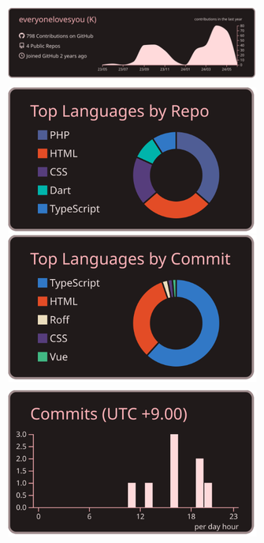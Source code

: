 <!--
**everyonelovesyou/everyonelovesyou** is a ✨ _special_ ✨ repository because its `README.md` (this file) appears on your GitHub profile.

Here are some ideas to get you started:

- 🔭 I’m currently working on ...
- 🌱 I’m currently learning ...
- 👯 I’m looking to collaborate on ...
- 🤔 I’m looking for help with ...
- 💬 Ask me about ...
- 📫 How to reach me: ...
- 😄 Pronouns: ...
- ⚡ Fun fact: ...
-->

[![everyonelovesyou(K)'s GitHub stats](https://raw.githubusercontent.com/everyonelovesyou/everyonelovesyou/master/profile-summary-card-output/everyonelovesyou/0-profile-details.svg "everyonelovesyou(K)'s GitHub stats")][link]

[![Top Langs by Repo](https://raw.githubusercontent.com/everyonelovesyou/everyonelovesyou/main/profile-summary-card-output/everyonelovesyou/1-repos-per-language.svg "Top Langs by Repo")][link]  [![Top Langs by Commit](https://raw.githubusercontent.com/everyonelovesyou/everyonelovesyou/master/profile-summary-card-output/everyonelovesyou/2-most-commit-language.svg "Top Langs by Commit")][link]

[![Productive time (UTC +9.00)](https://raw.githubusercontent.com/everyonelovesyou/everyonelovesyou/master/profile-summary-card-output/everyonelovesyou/4-productive-time.svg "Productive time (UTC +9.00)")][link]

[link]: https://github.com/everyonelovesyou
